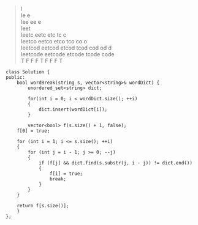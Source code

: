 >l   
le e   
lee ee e   
leet   
leetc eetc etc tc c   
leetco eetco etco tco co o   
leetcod eetcod etcod tcod cod od d   
leetcode eetcode etcode tcode code   
T F F F T F F F T 


```
class Solution {
public:
    bool wordBreak(string s, vector<string>& wordDict) {
        unordered_set<string> dict;

        for(int i = 0; i < wordDict.size(); ++i)
        {
        	dict.insert(wordDict[i]);
        }

        vector<bool> f(s.size() + 1, false);
	f[0] = true; 
		
	for (int i = 1; i <= s.size(); ++i) 
	{
		for (int j = i - 1; j >= 0; --j) 
		{
			if (f[j] && dict.find(s.substr(j, i - j)) != dict.end()) 
			{
				f[i] = true;
				break;
			}
		}
	}

	return f[s.size()];
    }
};
```
